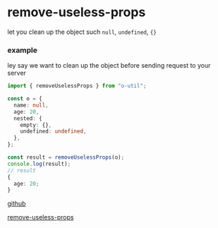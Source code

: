 # remove-useless-props

let you clean up the object such `null`, `undefined`, `{}`

### example

ley say we want to clean up the object before sending request to your server

```ts
import { removeUselessProps } from "o-util";

const o = {
  name: null,
  age: 20,
  nested: {
    empty: {},
    undefined: undefined,
  },
};

const result = removeUselessProps(o);
console.log(result);
// result
{
  age: 20;
}
```

[github](https://github.com/virakkhun/o-utils/blob/main/packages/o-utils/src/o/remove-useless-props.ts)

[remove-useless-props](/doc/remove-useless-props?content=remove-useless-props)
